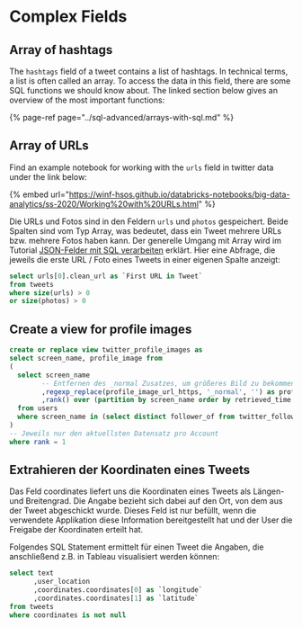 # Complex Fields

## Array of hashtags

The `hashtags` field of a tweet contains a list of hashtags. In technical terms, a list is often called an array. To access the data in this field, there are some SQL functions we should know about. The linked section below gives an overview of the most important functions:

{% page-ref page="../sql-advanced/arrays-with-sql.md" %}

## Array of URLs

Find an example notebook for working with the `urls` field in twitter data under the link below:

{% embed url="https://winf-hsos.github.io/databricks-notebooks/big-data-analytics/ss-2020/Working%20with%20URLs.html" %}

Die URLs und Fotos sind in den Feldern `urls` und `photos` gespeichert. Beide Spalten sind vom Typ Array, was bedeutet, dass ein Tweet mehrere URLs bzw. mehrere Fotos haben kann. Der generelle Umgang mit Array wird im Tutorial [JSON-Felder mit SQL verarbeiten](../sql-advanced/json-and-sql.md#arrays-abfragen) erklärt. Hier eine Abfrage, die jeweils die erste URL / Foto eines Tweets in einer eigenen Spalte anzeigt:

```sql
select urls[0].clean_url as `First URL in Tweet`
from tweets
where size(urls) > 0
or size(photos) > 0
```

## Create a view for profile images

```sql
create or replace view twitter_profile_images as
select screen_name, profile_image from 
(
  select screen_name
        -- Entfernen des _normal Zusatzes, um größeres Bild zu bekommen
        ,regexp_replace(profile_image_url_https, '_normal', '') as profile_image
        ,rank() over (partition by screen_name order by retrieved_time desc) as `rank`
  from users
  where screen_name in (select distinct follower_of from twitter_followers)
) 
-- Jeweils nur den aktuellsten Datensatz pro Account
where rank = 1
```

## Extrahieren der Koordinaten eines Tweets

Das Feld coordinates liefert uns die Koordinaten eines Tweets als Längen- und Breitengrad. Die Angabe bezieht sich dabei auf den Ort, von dem aus der Tweet abgeschickt wurde. Dieses Feld ist nur befüllt, wenn die verwendete Applikation diese Information bereitgestellt hat und der User die Freigabe der Koordinaten erteilt hat.

Folgendes SQL Statement ermittelt für einen Tweet die Angaben, die anschließend z.B. in Tableau visualisiert werden können:

```sql
select text
      ,user_location
      ,coordinates.coordinates[0] as `longitude` 
      ,coordinates.coordinates[1] as `latitude` 
from tweets
where coordinates is not null
```

